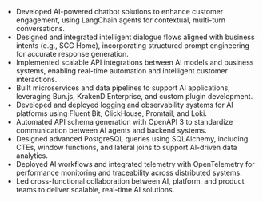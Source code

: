 - Developed AI-powered chatbot solutions to enhance customer engagement, using LangChain agents for contextual, multi-turn conversations.
- Designed and integrated intelligent dialogue flows aligned with business intents (e.g., SCG Home), incorporating structured prompt engineering for accurate response generation.
- Implemented scalable API integrations between AI models and business systems, enabling real-time automation and intelligent customer interactions.
- Built microservices and data pipelines to support AI applications, leveraging Bun.js, KrakenD Enterprise, and custom plugin development.
- Developed and deployed logging and observability systems for AI platforms using Fluent Bit, ClickHouse, Promtail, and Loki.
- Automated API schema generation with OpenAPI 3 to standardize communication between AI agents and backend systems.
- Designed advanced PostgreSQL queries using SQLAlchemy, including CTEs, window functions, and lateral joins to support AI-driven data analytics.
- Deployed AI workflows and integrated telemetry with OpenTelemetry for performance monitoring and traceability across distributed systems.
- Led cross-functional collaboration between AI, platform, and product teams to deliver scalable, real-time AI solutions.
